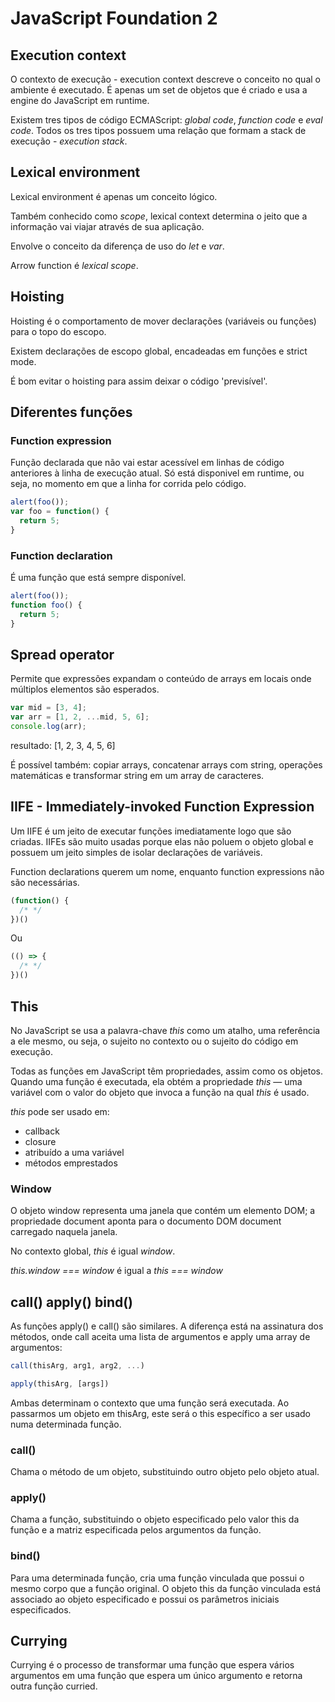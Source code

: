# JavaScript Foundation 2

## Execution context
O contexto de execução - execution context descreve o conceito no qual o ambiente  é executado. É apenas um set de objetos que é criado e usa a engine do JavaScript em runtime.

Existem tres tipos de código ECMAScript: *global code*, *function code* e *eval code*. Todos os tres tipos possuem uma relação que formam a stack de execução - *execution stack*.

## Lexical environment
Lexical environment é apenas um conceito lógico.

Também conhecido como *scope*, lexical context determina o jeito que a informação vai viajar através de sua aplicação.

Envolve o conceito da diferença de uso do *let* e *var*.

Arrow function é *lexical scope*.

## Hoisting
Hoisting é o comportamento de mover declarações (variáveis ou funções) para o topo do escopo.

Existem declarações de escopo global, encadeadas em funções e strict mode.

É bom evitar o hoisting para assim deixar o código 'previsível'.

## Diferentes funções

### Function expression
Função declarada que não vai estar acessível em linhas de código anteriores à linha de execução atual. Só está disponivel em runtime, ou seja, no momento em que a linha for corrida pelo código.
```js
alert(foo());
var foo = function() { 
  return 5;
}
```

### Function declaration
É uma função que está sempre disponível.
```js
alert(foo());
function foo() {
  return 5;
}
```

## Spread operator
Permite que expressões expandam o conteúdo de arrays em locais onde múltiplos elementos são esperados.
```js
var mid = [3, 4];
var arr = [1, 2, ...mid, 5, 6];
console.log(arr);
```
resultado: [1, 2, 3, 4, 5, 6]

É possível também: copiar arrays, concatenar arrays com string, operações matemáticas e transformar string em um array de caracteres.

## IIFE - Immediately-invoked Function Expression
Um IIFE é um jeito de executar funções imediatamente logo que são criadas. IIFEs são muito usadas porque elas não poluem o objeto global e possuem um jeito simples de isolar declarações de variáveis.

Function declarations querem um nome, enquanto function expressions não são necessárias.

```js
(function() {
  /* */
})()
```

Ou

```js
(() => {
  /* */
})()
```

## This
No JavaScript se usa a palavra-chave *this* como um atalho, uma referência a ele mesmo, ou seja, o sujeito no contexto ou o sujeito do código em execução.

Todas as funções em JavaScript têm propriedades, assim como os objetos. Quando uma função é executada, ela obtém a propriedade *this* — uma variável com o valor do objeto que invoca a função na qual *this* é usado.

*this* pode ser usado em:
* callback
* closure
* atribuído a uma variável
* métodos emprestados

### Window
O objeto window representa uma janela que contém um elemento DOM; a propriedade document aponta para o documento DOM document carregado naquela janela.

No contexto global, *this* é igual *window*.

*this.window === window* é igual a *this === window*

## call() apply() bind()

As funções apply() e call() são similares. A diferença está na assinatura dos métodos, onde call aceita uma lista de argumentos e apply uma array de argumentos:
```js
call(thisArg, arg1, arg2, ...)

apply(thisArg, [args])
```

Ambas determinam o contexto que uma função será executada. Ao passarmos um objeto em thisArg, este será o this específico a ser usado numa determinada função. 

### call()
Chama o método de um objeto, substituindo outro objeto pelo objeto atual.

### apply()
Chama a função, substituindo o objeto especificado pelo valor this da função e a matriz especificada pelos argumentos da função.

### bind()
Para uma determinada função, cria uma função vinculada que possui o mesmo corpo que a função original. O objeto this da função vinculada está associado ao objeto especificado e possui os parâmetros iniciais especificados.

## Currying
Currying é o processo de transformar uma função que espera vários argumentos em uma função que espera um único argumento e retorna outra função curried.
